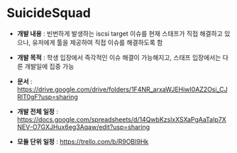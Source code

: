 # SuicideSquad

* __개발 내용__ : 빈번하게 발생하는 iscsi target 이슈를 현재 스태프가 직접 해결하고 있으나, 유저에게 툴을 제공하여 직접 이슈를 해결하도록 함

* __개발 목적__ : 학생 입장에서 즉각적인 이슈 해결이 가능해지고, 스태프 입장에서는 다른 개발일에 집중 가능

* __문서__ : https://drive.google.com/drive/folders/1F4NR_arxaWJEHiwI0AZ2Osi_CJRlT0gF?usp=sharing

* __개발 전체 일정__ : https://docs.google.com/spreadsheets/d/14QwbKzslxXSXaPgAaTaIp7XNEV-O7GXJHux6eg3Aqaw/edit?usp=sharing

* __모듈 단위 일정__ : https://trello.com/b/R9OBI9Hk
